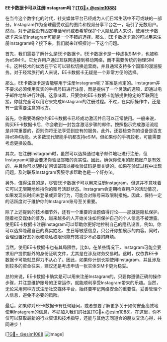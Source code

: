 **EE卡数据卡可以注册Instagram吗？[[TG💪+ @esim1088](https://t.me/s/esim1088)]**

在当今这个数字化的时代，社交媒体平台已经成为人们日常生活中不可或缺的一部分。Instagram作为全球最受欢迎的图片和视频分享平台之一，吸引了无数用户。然而，对于那些没有固定电话号码或者希望保护个人隐私的人来说，使用EE卡数据卡来注册Instagram可能是一个不错的选择。那么，EE卡数据卡真的可以用来注册Instagram吗？接下来，我们就来详细探讨一下这个问题。

首先，我们需要了解什么是EE卡数据卡。EE卡数据卡是一种虚拟SIM卡，也被称为eSIM卡。它允许用户通过互联网连接到移动网络，而不需要传统的物理SIM卡。这种技术的优势在于它可以轻松切换运营商，并且通常支持多个国家的漫游服务。对于经常旅行的人来说，EE卡数据卡无疑是一个非常方便的选择。

那么，EE卡数据卡是否能够用于注册Instagram呢？答案是肯定的。Instagram并不要求必须使用真实的手机号码进行注册，而是提供了一个灵活的选项，即通过电子邮件地址进行注册。这意味着，只要你的EE卡数据卡能够提供稳定的互联网连接，你就完全可以用它来完成Instagram的注册过程。不过，在实际操作中，还是有一些需要注意的地方。

首先，你需要确保你的EE卡数据卡已经成功激活并且可以正常使用。一般来说，购买EE卡数据卡后，你会收到一封包含激活步骤的邮件。按照指示完成激活流程是非常重要的，否则你将无法享受到应有的服务。此外，还要检查你的设备是否支持eSIM功能。大多数现代智能手机都支持eSIM，但如果你的手机较老，可能需要考虑更换设备。

其次，在注册Instagram时，虽然可以选择通过电子邮件地址进行注册，但Instagram可能会要求你验证邮箱的真实性。因此，确保你使用的邮箱账户是有效的，并且你可以随时访问该邮箱以接收验证码是很关键的。如果在验证过程中出现问题，及时联系Instagram客服寻求帮助也是一个好办法。

另外，值得注意的是，尽管EE卡数据卡可以用来注册Instagram，但这并不意味着它可以无限期地维持你的账号活跃状态。Instagram会定期检查用户的活动情况，如果发现长时间未登录或异常行为，可能会对账号采取限制措施。因此，保持一定的活跃度对于维护你的Instagram账号至关重要。

除了上述提到的技术细节外，还有一个重要的话题值得讨论——那就是隐私保护。随着社交媒体的普及，越来越多的人开始关注如何保护自己的个人信息不被泄露。使用EE卡数据卡注册Instagram可以帮助你更好地控制自己的隐私设置。例如，你可以选择隐藏自己的真实姓名、生日等敏感信息，只公开你想展示的内容。同时，合理设置好友列表和隐私权限也能有效减少不必要的麻烦。

当然，使用EE卡数据卡也有其局限性。比如，在某些情况下，Instagram可能会要求用户提供额外的身份证明文件，尤其是在涉及财务交易时。这时，仅依靠EE卡数据卡可能就显得力不从心了。因此，如果你计划长期使用Instagram，并且涉及到较多的资金往来，建议还是考虑申请一张实体SIM卡更为稳妥。

总的来说，EE卡数据卡确实是可以用来注册Instagram的。只要你遵循正确的操作步骤，并注意维护账号的正常运作，就能顺利享受Instagram带来的乐趣。当然，无论采用何种方式注册社交媒体平台，始终要牢记网络安全的重要性，妥善管理个人信息，避免不必要的风险。

最后，如果你对EE卡数据卡有任何疑问，或者想要了解更多关于如何安全高效地使用Instagram的信息，不妨加入我们的社区[[TG💪+ @esim1088](https://t.me/s/esim1088)]。在这里，你不仅可以获取最新的行业资讯和技术指导，还能与其他志同道合的朋友交流心得，共同进步！

[[TG💪+ @esim1088](https://t.me/s/esim1088) ![Image](https://i.postimg.cc/4NQfJmqS/Snipaste-2025-05-13-00-14-12.png)]